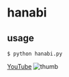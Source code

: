 # hanabi
## usage
```
$ python hanabi.py
```

[YouTube](https://youtu.be/mLtqMyA30Gs)
![thumb](https://github.com/user-attachments/assets/f6c29615-30d3-42b9-b9ee-9fd435e8e5fb)
